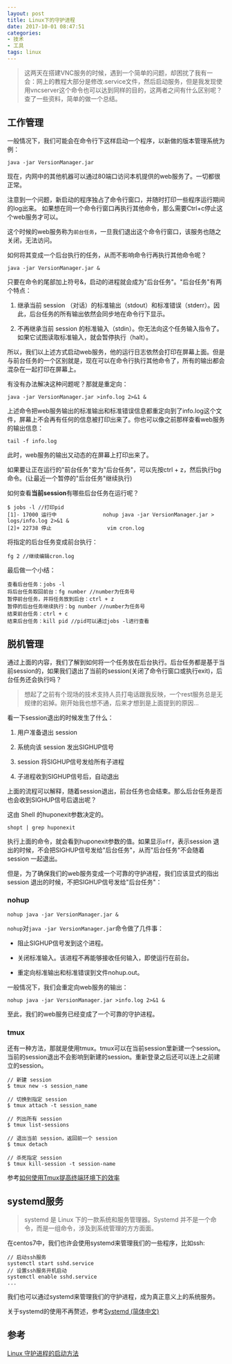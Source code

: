 ```yaml
---
layout: post
title: Linux下的守护进程
date: 2017-10-01 08:47:51
categories: 
- 技术
- 工具
tags: linux
---
```


> 这两天在搭建VNC服务的时候，遇到一个简单的问题，却困扰了我有一会：网上的教程大部分是修改.service文件，然后启动服务，但是我发现使用vncserver这个命令也可以达到同样的目的，这两者之间有什么区别呢？查了一些资料，简单的做一个总结。

## 工作管理

一般情况下，我们可能会在命令行下这样启动一个程序，以新做的版本管理系统为例：

```
java -jar VersionManager.jar
```
<!-- more -->

现在，内网中的其他机器可以通过80端口访问本机提供的web服务了。一切都很正常。

注意到一个问题，新启动的程序独占了命令行窗口，并随时打印一些程序运行期间的log出来。
如果想在同一个命令行窗口再执行其他命令，那么需要Ctrl+c停止这个web服务才可以。

这个时候的web服务称为`前台任务`，一旦我们退出这个命令行窗口，该服务也随之关闭，无法访问。

如何将其变成一个后台执行的任务，从而不影响命令行再执行其他命令呢？

```
java -jar VersionManager.jar &
```

只要在命令的尾部加上符号&，启动的进程就会成为"后台任务"。"后台任务"有两个特点：

1. 继承当前 session （对话）的标准输出（stdout）和标准错误（stderr）。因此，后台任务的所有输出依然会同步地在命令行下显示。

2. 不再继承当前 session 的标准输入（stdin）。你无法向这个任务输入指令了。如果它试图读取标准输入，就会暂停执行（halt）。

所以，我们以上述方式启动web服务，他的运行日志依然会打印在屏幕上面。但是与前台任务的一个区别就是，现在可以在命令行执行其他命令了，所有的输出都会混杂在一起打印在屏幕上。

有没有办法解决这种问题呢？那就是重定向：

```
java -jar VersionManager.jar >info.log 2>&1 &
```

上述命令把web服务输出的标准输出和标准错误信息都重定向到了info.log这个文件，屏幕上不会再有任何的信息被打印出来了。你也可以像之前那样查看web服务的输出信息：

```
tail -f info.log
```

此时，web服务的输出又动态的在屏幕上打印出来了。

如果要让正在运行的"前台任务"变为"后台任务"，可以先按ctrl + z，然后执行bg命令。(让最近一个暂停的"后台任务"继续执行)

如何查看**当前session**有哪些后台任务在运行呢？

```
$ jobs -l //打印pid
[1]- 17000 运行中               nohup java -jar VersionManager.jar > logs/info.log 2>&1 &
[2]+ 22738 停止                  vim cron.log
```

将指定的后台任务变成前台执行：

```
fg 2 //继续编辑cron.log
```

最后做一个小结：

```
查看后台任务：jobs -l
将后台任务取回前台：fg number //number为任务号
暂停前台任务，并将任务放到后台：ctrl + z
暂停的后台任务继续执行：bg number //number为任务号
结束前台任务：ctrl + c
结束后台任务：kill pid //pid可以通过jobs -l进行查看
```

## 脱机管理

通过上面的内容，我们了解到如何将一个任务放在后台执行。后台任务都是基于当前session的，如果我们退出了当前的session(关闭了命令行窗口或执行exit)，后台任务还会执行吗？

> 想起了之前有个现场的技术支持人员打电话跟我反映，一个rest服务总是无规律的宕掉。刚开始我也想不通，后来才想到是上面提到的原因...

看一下session退出的时候发生了什么：

1. 用户准备退出 session

2. 系统向该 session 发出SIGHUP信号

3. session 将SIGHUP信号发给所有子进程

4. 子进程收到SIGHUP信号后，自动退出

上面的流程可以解释，随着session退出，前台任务也会结束。那么后台任务是否也会收到SIGHUP信号后退出呢？

这由 Shell 的huponexit参数决定的。

```
shopt | grep huponexit
```

执行上面的命令，就会看到huponexit参数的值。如果显示`off`，表示session 退出的时候，不会把SIGHUP信号发给"后台任务"，从而"后台任务"不会随着 session 一起退出。

但是，为了确保我们的web服务变成一个可靠的守护进程，我们应该显式的指出 session 退出的时候，不把SIGHUP信号发给"后台任务"：

### nohup

```
nohup java -jar VersionManager.jar &
```

`nohup`对`java -jar VersionManager.jar`命令做了几件事：

- 阻止SIGHUP信号发到这个进程。

- 关闭标准输入。该进程不再能够接收任何输入，即使运行在前台。

- 重定向标准输出和标准错误到文件nohup.out。

一般情况下，我们会重定向web服务的输出：

```
nohup java -jar VersionManager.jar >info.log 2>&1 &
```

至此，我们的web服务已经变成了一个可靠的守护进程。

### tmux

还有一种方法，那就是使用tmux。tmux可以在当前session里新建一个session。当前的session退出不会影响到新建的session。重新登录之后还可以连上之前建立的session。

```
// 新建 session
$ tmux new -s session_name

// 切换到指定 session
$ tmux attach -t session_name

// 列出所有 session
$ tmux list-sessions

// 退出当前 session，返回前一个 session 
$ tmux detach

// 杀死指定 session
$ tmux kill-session -t session-name
```

参考[如何使用Tmux提高终端环境下的效率](https://linux.cn/article-3952-1.html)

## systemd服务

> systemd 是 Linux 下的一款系统和服务管理器。Systemd 并不是一个命令，而是一组命令，涉及到系统管理的方方面面。

在centos7中，我们也许会使用systemd来管理我们的一些程序，比如ssh:

```
// 启动ssh服务
systemctl start sshd.service
// 设置ssh服务开机启动
systemctl enable sshd.service
...
```

我们也可以通过systemd来管理我们的守护进程，成为真正意义上的系统服务。

关于systemd的使用不再赘述，参考[Systemd (简体中文)](https://wiki.archlinux.org/index.php/systemd_(%E7%AE%80%E4%BD%93%E4%B8%AD%E6%96%87))

## 参考

[Linux 守护进程的启动方法](http://www.ruanyifeng.com/blog/2016/02/linux-daemon.html)

